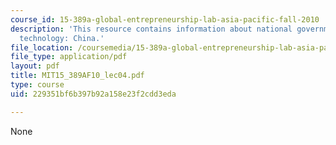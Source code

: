 ```yaml
---
course_id: 15-389a-global-entrepreneurship-lab-asia-pacific-fall-2010
description: 'This resource contains information about national government, international
  technology: China.'
file_location: /coursemedia/15-389a-global-entrepreneurship-lab-asia-pacific-fall-2010/229351bf6b397b92a158e23f2cdd3eda_MIT15_389AF10_lec04.pdf
file_type: application/pdf
layout: pdf
title: MIT15_389AF10_lec04.pdf
type: course
uid: 229351bf6b397b92a158e23f2cdd3eda

---
```

None